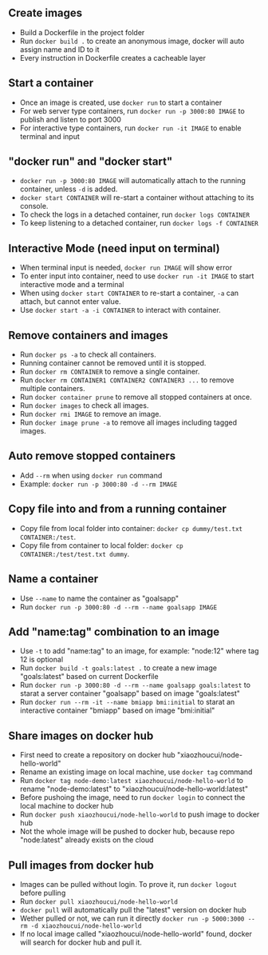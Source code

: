 ## Create images
- Build a Dockerfile in the project folder
- Run `docker build .` to create an anonymous image, docker will auto assign name and ID to it
- Every instruction in Dockerfile creates a cacheable layer

## Start a container
- Once an image is created, use `docker run` to start a container
- For web server type containers, run `docker run -p 3000:80 IMAGE` to publish and listen to port 3000
- For interactive type containers, run `docker run -it IMAGE` to enable terminal and input

## "docker run" and "docker start"

- `docker run -p 3000:80 IMAGE` will automatically attach to the running container, unless `-d` is added.
- `docker start CONTAINER` will re-start a container without attaching to its console.
- To check the logs in a detached container, run `docker logs CONTAINER`
- To keep listening to a detached container, run `docker logs -f CONTAINER`

## Interactive Mode (need input on terminal)

- When terminal input is needed, `docker run IMAGE` will show error   
- To enter input into container, need to use `docker run -it IMAGE` to start interactive mode and a terminal
- When using `docker start CONTAINER` to re-start a container, `-a` can attach, but cannot enter value.
- Use `docker start -a -i CONTAINER` to interact with container.

## Remove containers and images

- Run `docker ps -a` to check all containers.
- Running container cannot be removed until it is stopped.
- Run `docker rm CONTAINER` to remove a single container.
- Run `docker rm CONTAINER1 CONTAINER2 CONTAINER3 ...` to remove multiple containers.
- Run `docker container prune` to remove all stopped containers at once.
- Run `docker images` to check all images.
- Run `docker rmi IMAGE` to remove an image.
- Run `docker image prune -a` to remove all images including tagged images.

## Auto remove stopped containers

- Add `--rm` when using `docker run` command
- Example: `docker run -p 3000:80 -d --rm IMAGE`

## Copy file into and from a running container

- Copy file from local folder into container: `docker cp dummy/test.txt CONTAINER:/test`.
- Copy file from container to local folder: `docker cp CONTAINER:/test/test.txt dummy`.

## Name a container
- Use `--name` to name the container as "goalsapp"
- Run `docker run -p 3000:80 -d --rm --name goalsapp IMAGE`

## Add "name:tag" combination to an image
- Use `-t` to add "name:tag" to an image, for example: "node:12" where tag 12 is optional
- Run `docker build -t goals:latest .` to create a new image "goals:latest" based on current Dockerfile
- Run `docker run -p 3000:80 -d --rm --name goalsapp goals:latest` to starat a server container "goalsapp" based on image "goals:latest"
- Run `docker run --rm -it --name bmiapp bmi:initial` to starat an interactive container "bmiapp" based on image "bmi:initial"

## Share images on docker hub
- First need to create a repository on docker hub "xiaozhoucui/node-hello-world"
- Rename an existing image on local machine, use `docker tag` command 
- Run `docker tag node-demo:latest xiaozhoucui/node-hello-world` to rename "node-demo:latest" to "xiaozhoucui/node-hello-world:latest"
- Before pushoing the image, need to run `docker login` to connect the local machine to docker hub
- Run `docker push xiaozhoucui/node-hello-world` to push image to docker hub
- Not the whole image will be pushed to docker hub, because repo "node:latest" already exists on the cloud

## Pull images from docker hub
- Images can be pulled without login. To prove it, run `docker logout` before pulling
- Run `docker pull xiaozhoucui/node-hello-world`
- `docker pull` will automatically pull the "latest" version on docker hub
- Wether pulled or not, we can run it directly `docker run -p 5000:3000 --rm -d xiaozhoucui/node-hello-world`
- If no local image called "xiaozhoucui/node-hello-world" found, docker will search for docker hub and pull it.
